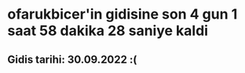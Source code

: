 # ofarukbicer'in gidisine son 4 gun 1 saat 58 dakika 28 saniye kaldi

## Gidis tarihi: 30.09.2022 :(